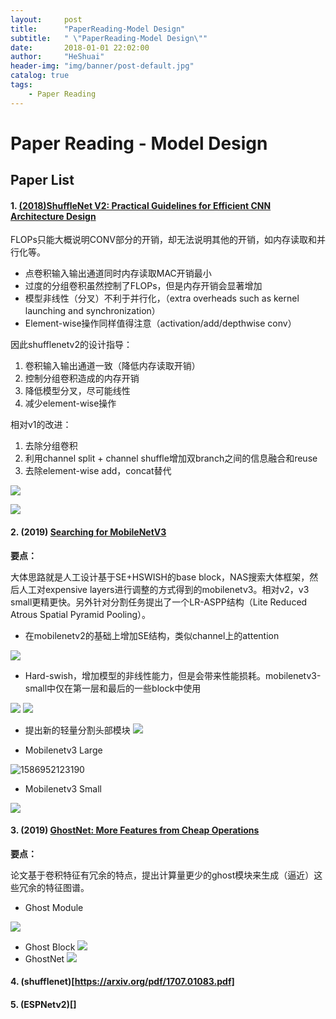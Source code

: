 ```yaml
---
layout:     post
title:      "PaperReading-Model Design"
subtitle:   " \"PaperReading-Model Design\""
date:       2018-01-01 22:02:00
author:     "HeShuai"
header-img: "img/banner/post-default.jpg"
catalog: true
tags:
    - Paper Reading
---
```

<head>
    <script src="https://cdn.mathjax.org/mathjax/latest/MathJax.js?config=TeX-AMS-MML_HTMLorMML" type="text/javascript"></script>
    <script type="text/x-mathjax-config">
        MathJax.Hub.Config({
            tex2jax: {
            skipTags: ['script', 'noscript', 'style', 'textarea', 'pre'],
            inlineMath: [['$','$']]
            }
        });
    </script>
</head>

# Paper Reading - Model Design

## Paper List

#### 1. [(2018)ShuffleNet V2: Practical Guidelines for Efficient CNN Architecture Design](https://arxiv.org/pdf/1807.11164.pdf)

FLOPs只能大概说明CONV部分的开销，却无法说明其他的开销，如内存读取和并行化等。
- 点卷积输入输出通道同时内存读取MAC开销最小
- 过度的分组卷积虽然控制了FLOPs，但是内存开销会显著增加
- 模型非线性（分叉）不利于并行化，（extra overheads such as kernel launching and synchronization）
- Element-wise操作同样值得注意（activation/add/depthwise conv）

因此shufflenetv2的设计指导：

1. 卷积输入输出通道一致（降低内存读取开销）
2. 控制分组卷积造成的内存开销
3. 降低模型分叉，尽可能线性
4. 减少element-wise操作

相对v1的改进：

1. 去除分组卷积
2. 利用channel split + channel shuffle增加双branch之间的信息融合和reuse
3. 去除element-wise add，concat替代

![](https://raw.githubusercontent.com/mightycatty/image_bed/master/images/20200415104402.png)

![](https://raw.githubusercontent.com/mightycatty/image_bed/master/images/20200415103113.png)

#### 2. (2019) [Searching for MobileNetV3](https://arxiv.org/pdf/1905.02244.pdf)

**要点：**

大体思路就是人工设计基于SE+HSWISH的base block，NAS搜索大体框架，然后人工对expensive layers进行调整的方式得到的mobilenetv3。相对v2，v3 small更精更快。另外针对分割任务提出了一个LR-ASPP结构（Lite Reduced Atrous Spatial Pyramid Pooling）。


- 在mobilenetv2的基础上增加SE结构，类似channel上的attention

![](https://raw.githubusercontent.com/mightycatty/image_bed/master/images/20200415123339.png)

- Hard-swish，增加模型的非线性能力，但是会带来性能损耗。mobilenetv3-small中仅在第一层和最后的一些block中使用

![](https://raw.githubusercontent.com/mightycatty/image_bed/master/images/20200426143535.png)
![](https://raw.githubusercontent.com/mightycatty/image_bed/master/images/20200426143556.png)

- 提出新的轻量分割头部模块
![](https://raw.githubusercontent.com/mightycatty/image_bed/master/images/20200426143958.png)

- Mobilenetv3 Large

![1586952123190](C:\Users\heshuai\AppData\Roaming\Typora\typora-user-images\1586952123190.png)

- Mobilenetv3 Small

![](https://raw.githubusercontent.com/mightycatty/image_bed/master/images/20200415123239.png)

#### 3. (2019) [GhostNet: More Features from Cheap Operations](https://arxiv.org/abs/1911.11907)

**要点：**

论文基于卷积特征有冗余的特点，提出计算量更少的ghost模块来生成（逼近）这些冗余的特征图谱。

- Ghost Module

![](https://raw.githubusercontent.com/mightycatty/image_bed/master/images/20200426174928.png)

- Ghost Block
![](https://raw.githubusercontent.com/mightycatty/image_bed/master/images/20200429131934.png)
- GhostNet
![](https://raw.githubusercontent.com/mightycatty/image_bed/master/images/20200426174548.png)

#### 4. (shufflenet)[https://arxiv.org/pdf/1707.01083.pdf]

#### 5. (ESPNetv2)[]